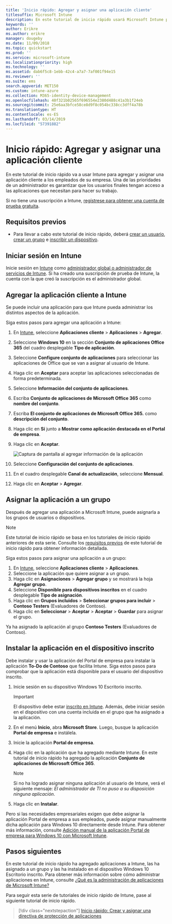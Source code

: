 ```yaml
---
title: 'Inicio rápido: Agregar y asignar una aplicación cliente'
titlesuffix: Microsoft Intune
description: En este tutorial de inicio rápido usará Microsoft Intune para agregar y asignar una aplicación cliente.
keywords: ''
author: Erikre
ms.author: erikre
manager: dougeby
ms.date: 11/09/2018
ms.topic: quickstart
ms.prod: ''
ms.service: microsoft-intune
ms.localizationpriority: high
ms.technology: ''
ms.assetid: dab6f5c8-1ebb-42c4-a7a7-7af001f94e15
ms.reviewer: ''
ms.suite: ems
search.appverid: MET150
ms.custom: intune-azure
ms.collection: M365-identity-device-management
ms.openlocfilehash: 40f321b02565f696554e2380d488c41a3b1f24eb
ms.sourcegitcommit: 25e6aa3bfce58ce8d9f8c054bc338cc3dff4a78b
ms.translationtype: HT
ms.contentlocale: es-ES
ms.lasthandoff: 03/14/2019
ms.locfileid: "57391882"
---
```

# <a name="quickstart-add-and-assign-a-client-app"></a>Inicio rápido: Agregar y asignar una aplicación cliente

En este tutorial de inicio rápido va a usar Intune para agregar y asignar una aplicación cliente a los empleados de su empresa. Una de las prioridades de un administrador es garantizar que los usuarios finales tengan acceso a las aplicaciones que necesitan para hacer su trabajo. 

Si no tiene una suscripción a Intune, [regístrese para obtener una cuenta de prueba gratuita](free-trial-sign-up.md).

## <a name="prerequisites"></a>Requisitos previos

- Para llevar a cabo este tutorial de inicio rápido, deberá [crear un usuario](quickstart-create-user.md), [crear un grupo](quickstart-create-group.md) e [inscribir un dispositivo](quickstart-setup-auto-enrollment.md).

## <a name="sign-in-to-intune"></a>Iniciar sesión en Intune

Inicie sesión en [Intune](https://aka.ms/intuneportal) como [administrador global o administrador de servicios de Intune](users-add.md#types-of-administrators). Si ha creado una suscripción de prueba de Intune, la cuenta con la que creó la suscripción es el administrador global.

## <a name="add-the-client-app-to-intune"></a>Agregar la aplicación cliente a Intune

Se puede incluir una aplicación para que Intune pueda administrar los distintos aspectos de la aplicación. 

Siga estos pasos para agregar una aplicación a Intune:

1. En [Intune](https://aka.ms/intuneportal), seleccione **Aplicaciones cliente** > **Aplicaciones** > **Agregar**. 
2. Seleccione **Windows 10** en la sección **Conjunto de aplicaciones Office 365** del cuadro desplegable **Tipo de aplicación**.
3. Seleccione **Configure conjunto de aplicaciones** para seleccionar las aplicaciones de Office que se van a asignar al usuario de Intune.
4. Haga clic en **Aceptar** para aceptar las aplicaciones seleccionadas de forma predeterminada.
5. Seleccione **Información del conjunto de aplicaciones**.
6. Escriba **Conjunto de aplicaciones de Microsoft Office 365** como **nombre del conjunto**.
7. Escriba **El conjunto de aplicaciones de Microsoft Office 365.** como **descripción del conjunto**.
8. Haga clic en **Sí** junto a **Mostrar como aplicación destacada en el Portal de empresa**.
9. Haga clic en **Aceptar**.

    ![Captura de pantalla al agregar información de la aplicación](media/quickstart-add-assign-app/quickstart-add-assign-app-01.png)

8. Seleccione **Configuración del conjunto de aplicaciones**.
9. En el cuadro desplegable **Canal de actualización**, seleccione **Mensual**.
10. Haga clic en **Aceptar** > **Agregar**.

## <a name="assign-the-app-to-a-group"></a>Asignar la aplicación a un grupo

Después de agregar una aplicación a Microsoft Intune, puede asignarla a los grupos de usuarios o dispositivos.

> [!NOTE]
> Este tutorial de inicio rápido se basa en los tutoriales de inicio rápido anteriores de esta serie. Consulte los [requisitos previos](quickstart-add-assign-app.md#prerequisites) de este tutorial de inicio rápido para obtener información detallada.

Siga estos pasos para asignar una aplicación a un grupo:
1. En [Intune](https://aka.ms/intuneportal), seleccione **Aplicaciones cliente** > **Aplicaciones**. 
2. Seleccione la aplicación que quiere asignar a un grupo.   
3. Haga clic en **Asignaciones** > **Agregar grupo** y se mostrará la hoja **Agregar grupo**.
4. Seleccione **Disponible para dispositivos inscritos** en el cuadro desplegable **Tipo de asignación**. 
5. Haga clic en **Grupos incluidos** > **Seleccionar grupos para incluir** > **Contoso Testers** (Evaluadores de Contoso).
6. Haga clic en **Seleccionar** > **Aceptar** > **Aceptar** > **Guardar** para asignar el grupo.

Ya ha asignado la aplicación al grupo **Contoso Testers** (Evaluadores de Contoso).

## <a name="install-the-app-on-the-enrolled-device"></a>Instalar la aplicación en el dispositivo inscrito

Debe instalar y usar la aplicación del Portal de empresa para instalar la aplicación **To-Do de Contoso** que facilita Intune. Siga estos pasos para comprobar que la aplicación está disponible para el usuario del dispositivo inscrito.

1. Inicie sesión en su dispositivo Windows 10 Escritorio inscrito.

    > [!IMPORTANT]
    > El dispositivo debe estar [inscrito en Intune](quickstart-enroll-windows-device.md). Además, debe iniciar sesión en el dispositivo con una cuenta incluida en el grupo que ha asignado a la aplicación.

2. En el menú **Inicio**, abra **Microsoft Store**. Luego, busque la aplicación **Portal de empresa** e instálela.
3. Inicie la aplicación **Portal de empresa**.
4. Haga clic en la aplicación que ha agregado mediante Intune. En este tutorial de inicio rápido ha agregado la aplicación **Conjunto de aplicaciones de Microsoft Office 365**.

    > [!NOTE]
    > Si no ha logrado asignar ninguna aplicación al usuario de Intune, verá el siguiente mensaje: *El administrador de TI no puso a su disposición ninguna aplicación*.

5. Haga clic en **Instalar**.

Pero si las necesidades empresariales exigen que debe asignar la aplicación Portal de empresa a sus empleados, puede asignar manualmente dicha aplicación para Windows 10 directamente desde Intune. Para obtener más información, consulte [Adición manual de la aplicación Portal de empresa para Windows 10 con Microsoft Intune](store-apps-company-portal-app.md).

## <a name="next-steps"></a>Pasos siguientes

En este tutorial de inicio rápido ha agregado aplicaciones a Intune, las ha asignado a un grupo y las ha instalado en el dispositivo Windows 10 Escritorio inscrito. Para obtener más información sobre cómo administrar aplicaciones en Intune, consulte [¿Qué es la administración de aplicaciones de Microsoft Intune?](app-management.md)

Para seguir esta serie de tutoriales de inicio rápido de Intune, pase al siguiente tutorial de inicio rápido.

> [!div class="nextstepaction"]
> [Inicio rápido: Crear y asignar una directiva de protección de aplicaciones](quickstart-create-assign-app-policy.md)
